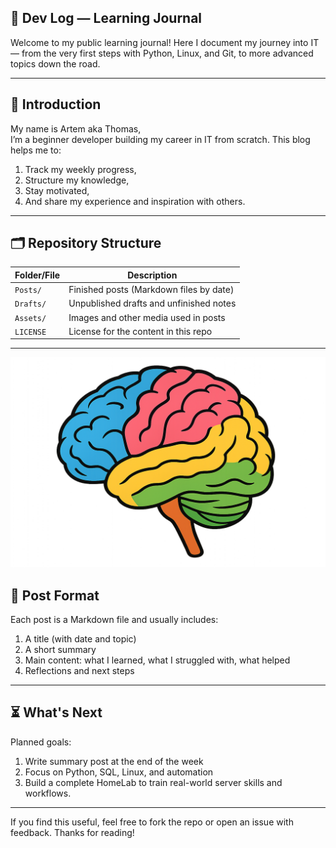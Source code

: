 ## 🧠 Dev Log — Learning Journal

Welcome to my public learning journal! Here I document my journey into IT — from the very first steps with Python, Linux, and Git, to more advanced topics down the road.

---

## 👤 Introduction

My name is Artem aka Thomas,  
I’m a beginner developer building my career in IT from scratch. This blog helps me to:

1. Track my weekly  progress,
2. Structure my knowledge,
3. Stay motivated,
4. And share my experience and inspiration with others.

---

## 🗂 Repository Structure

| Folder/File   |               Description               |
|---------------|-----------------------------------------|
| `Posts/`      | Finished posts (Markdown files by date) |
| `Drafts/`     | Unpublished drafts and unfinished notes |
| `Assets/`     | Images and other media used in posts |
| `LICENSE`     | License for the content in this repo |

---

![Brain](/Assets/img/brain_readme.png)

## 📝 Post Format

Each post is a Markdown file and usually includes:

1. A title (with date and topic)
2. A short summary
3. Main content: what I learned, what I struggled with, what helped
4. Reflections and next steps

---

## ⏳ What's Next

Planned goals:

1. Write summary post at the end of the week 
2. Focus on Python, SQL, Linux, and automation
3. Build a complete HomeLab to train real-world server skills and workflows.

---

If you find this useful, feel free to fork the repo or open an issue with feedback. Thanks for reading!

